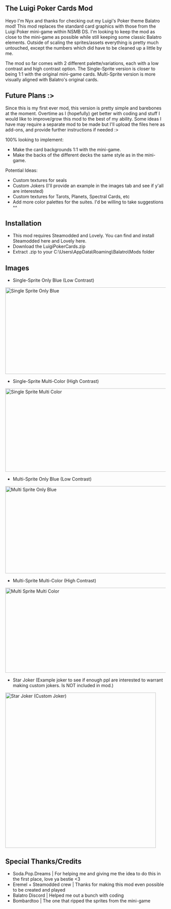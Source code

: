 The Luigi Poker Cards Mod
------------------------------------------------------------------
Heyo I'm Nyx and thanks for checking out my Luigi's Poker theme Balatro mod!
This mod replaces the standard card graphics with those from the Luigi Poker mini-game within NSMB DS.
I'm looking to keep the mod as close to the mini-game as possible while still keeping some classic Balatro elements.
Outside of scaling the sprites/assets everything is pretty much untouched, except the numbers which did have to be cleaned up a little by me.

The mod so far comes with 2 different palette/variations, each with a low contrast and high contrast option.
The Single-Sprite version is closer to being 1:1 with the original mini-game cards.
Multi-Sprite version is more visually aligned with Balatro's original cards.

Future Plans :>
------------------------------------------------------------------
Since this is my first ever mod, this version is pretty simple and barebones at the moment.
Overtime as I (hopefully) get better with coding and stuff I would like to improve/grow this mod to the best of my ability.
Some ideas I have may require a separate mod to be made but I'll upload the files here as add-ons, and provide further instructions if needed :>

100% looking to implement:
- Make the card backgrounds 1:1 with the mini-game.
- Make the backs of the different decks the same style as in the mini-game.

Potential Ideas:
- Custom textures for seals
- Custom Jokers (I'll provide an example in the images tab and see if y'all are interested) 
- Custom textures for Tarots, Planets, Spectral Cards, etc
- Add more color palettes for the suites. I'd be willing to take suggestions ^^
 
Installation
------------------------------------------------------------------
- This mod requires Steamodded and Lovely. You can find and install Steamodded here﻿ and Lovely here﻿.
- Download the LuigiPokerCards.zip
- Extract .zip to your C:\Users\\AppData\Roaming\Balatro\Mods folder

Images
------------------------------------------------------------------
- Single-Sprite Only Blue (Low Contrast)
<img width="1084" height="271" alt="Single Sprite Only Blue" src="https://github.com/user-attachments/assets/3672cc82-fce9-4ada-817d-216a5dbcd533" />

- Single-Sprite Multi-Color (High Contrast)
<img width="1081" height="261" alt="Single Sprite Multi Color" src="https://github.com/user-attachments/assets/9995938f-588e-4838-95b1-b16e3d105396" />

- Multi-Sprite Only Blue (Low Contrast)
<img width="1087" height="273" alt="Multi Sprite Only Blue" src="https://github.com/user-attachments/assets/0ab94753-28b8-4c7e-8020-b3b033dda975" />

- Multi-Sprite Multi-Color (High Contrast)
<img width="1083" height="266" alt="Multi Sprite Multi Color" src="https://github.com/user-attachments/assets/5fd6d15b-5d53-4c47-8883-81e002ed8a4c" />

- Star Joker (Example joker to see if enough ppl are interested to warrant making custom jokers. Is NOT included in mod.)
<img width="473" height="486" alt="Star Joker (Custom Joker)" src="https://github.com/user-attachments/assets/5f1aa2ec-26a3-4d71-a72c-3a8f751a13b2" />

Special Thanks/Credits
------------------------------------------------------------------
- Soda.Pop.Dreams | For helping me and giving me the idea to do this in the first place, love ya bestie <3
- Eremel + Steamodded crew | Thanks for making this mod even possible to be created and played
- Balatro Discord | Helped me out a bunch with coding
- Bombardtoo | The one that ripped the sprites﻿ from the mini-game


